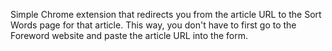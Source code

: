 Simple Chrome extension that redirects you from the article URL to the Sort Words page for that article. This way, you don't have to first go to the Foreword website and paste the article URL into the form. 

